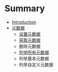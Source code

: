 # Summary

* [Introduction](README.md)
* [元数据](metadata.md)
   * [设置元数据](metadata_set.md)
   * [获取元数据](metatada_get.md)
   * 删除元数据
   * [列举所有元数据](metadata_list.md)
   * 列举基本元数据
   * 列举自定义元数据


